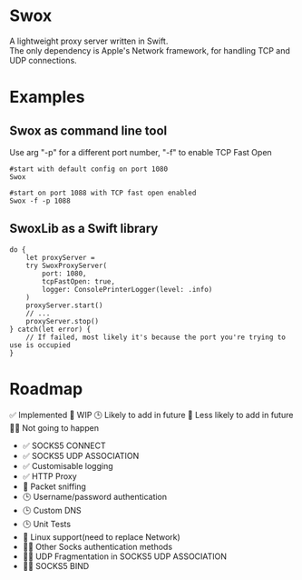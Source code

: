 # Swox
A lightweight proxy server written in Swift.  
The only dependency is Apple's Network framework, for handling TCP and UDP connections.


Examples
====
Swox as command line tool
---
Use arg "-p" for a different port number, "-f" to enable TCP Fast Open
```
#start with default config on port 1080
Swox

#start on port 1088 with TCP fast open enabled
Swox -f -p 1088
```

SwoxLib as a Swift library
---
```
do {
    let proxyServer =
    try SwoxProxyServer(
        port: 1080,
        tcpFastOpen: true,
        logger: ConsolePrinterLogger(level: .info)
    )
    proxyServer.start()
    // ...
    proxyServer.stop()
} catch(let error) {
    // If failed, most likely it's because the port you're trying to use is occupied
}
```


Roadmap
===
✅ Implemented 👷 WIP 🕒 Likely to add in future 🤔 Less likely to add in future 🤷‍♂️ Not going to happen
- ✅ SOCKS5 CONNECT 
- ✅ SOCKS5 UDP ASSOCIATION
- ✅ Customisable logging
- ✅ HTTP Proxy
- 👷 Packet sniffing
- 🕒 Username/password authentication
- 🕒 Custom DNS
- 🕒 Unit Tests
- 🤔 Linux support(need to replace Network)
- 🤷‍♂️ Other Socks authentication methods
- 🤷‍♂️ UDP Fragmentation in SOCKS5 UDP ASSOCIATION
- 🤷‍♂️ SOCKS5 BIND
